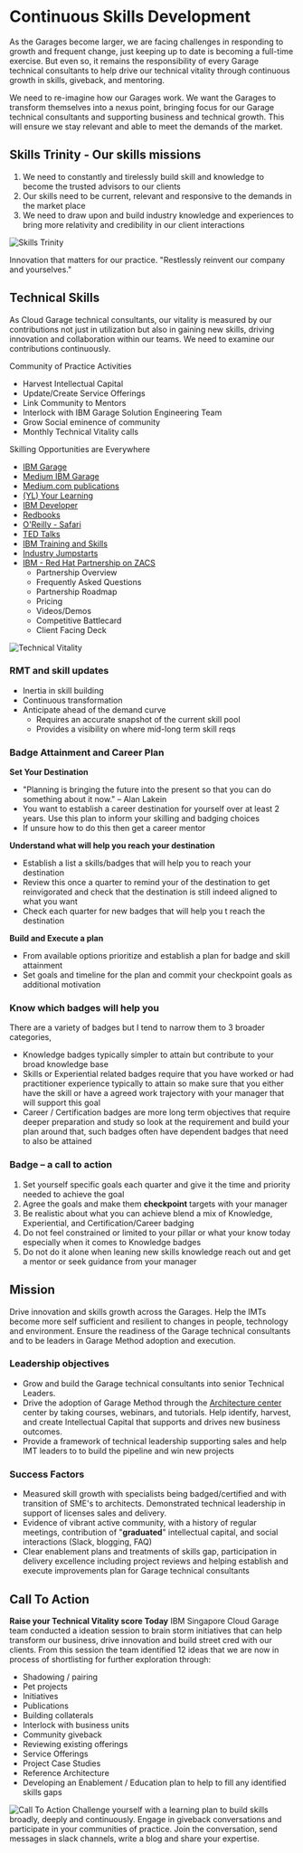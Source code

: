 # Continuous Skills Development
As the Garages become larger, we are facing challenges in responding to growth and frequent change, just keeping up to date is becoming a full-time exercise.
But even so, it remains the responsibility of every Garage technical consultants to help drive our technical vitality through continuous growth in skills, giveback, and mentoring. 

We need to re-imagine how our Garages work. We want the Garages to transform themselves into a nexus point, bringing focus for our Garage technical consultants and supporting business and technical growth. This will ensure we stay relevant and able to meet the demands of the market.

## Skills Trinity - Our skills missions
1. We need to constantly and tirelessly build skill and knowledge to become the trusted advisors to our clients
2. Our skills need to be current, relevant and responsive to the demands in the market place
3. We need to draw upon and build industry knowledge and experiences to bring more relativity and credibility in our client interactions

![Skills Trinity](./images/1-skills_trinity.png)

Innovation that matters for our practice. "Restlessly reinvent our company and yourselves."

## Technical Skills
As Cloud Garage technical consultants, our vitality is measured by our contributions not just in utilization but also in gaining new skills, driving innovation and collaboration within our teams. We need to examine our contributions continuously.

Community of Practice Activities
- Harvest Intellectual Capital 
- Update/Create Service Offerings
- Link Community to Mentors
- Interlock with IBM Garage Solution Engineering Team
- Grow Social eminence of community
- Monthly Technical Vitality calls

Skilling Opportunities are Everywhere
- [IBM Garage](https://www.ibm.com/garage)
- [Medium IBM Garage](https://medium.com/ibm-garage)
- [Medium.com publications](https://medium.com) 
- [(YL) Your Learning](https://yourlearning.ibm.com)
- [IBM Developer](https://developer.ibm.com/)
- [Redbooks](http://www.redbooks.ibm.com/)
- [O'Reilly - Safari](https://w3-connections.ibm.com/wikis/home?lang=en-us#!/wiki/IT%20Content%20Availability/page/Safari%20Books%20Online)
- [TED Talks](https://www.ted.com/talks)
- [IBM Training and Skills](https://www.onlinedigitallearning.com/my/)
- [Industry Jumpstarts](https://mooc.w3bmix.ibm.com/)
- [IBM - Red Hat Partnership on ZACS](https://ibm.co/2HY6hLC)
	- Partnership Overview
	- Frequently Asked Questions
	- Partnership Roadmap
	- Pricing
	- Videos/Demos
	- Competitive Battlecard
	- Client Facing Deck

![Technical Vitality](./images/2-technical_vitality.png)

### RMT and skill updates
- Inertia in skill building
- Continuous transformation
- Anticipate ahead of the demand curve
	- Requires an accurate snapshot of the current skill pool
	- Provides a visibility on where mid-long term skill reqs
	
### Badge Attainment and Career Plan
**Set Your Destination**
- "Planning is bringing the future into the present so that you can do something about it now." – Alan Lakein
- You want to establish a career destination for yourself over at least 2 years. Use this plan to inform your skilling and badging choices
- If unsure how to do this then get a career mentor

**Understand what will help you reach your destination**
- Establish a list a skills/badges that will help you to reach your destination
- Review this once a quarter to remind your of the destination to get reinvigorated and check that the destination is still indeed aligned to what you want
- Check each quarter for new badges that will help you t reach the destination

**Build and Execute a plan**
- From available options prioritize and establish a plan for badge and skill attainment
- Set goals and timeline for the plan and commit your checkpoint goals as additional motivation

### Know which badges will help you
There are a variety of badges but I tend to narrow them to 3 broader categories,  
- Knowledge badges typically simpler to attain but contribute to your broad knowledge base
- Skills or Experiential related badges require that you have worked or had practitioner experience typically to attain so make sure that you either have the skill or have a agreed work trajectory with your manager that will support this goal
- Career / Certification badges are more long term objectives that require deeper preparation and study so look at the requirement and build your plan around that, such badges often have dependent badges that need to also be attained 

### Badge – a call to action
1. Set yourself specific goals each quarter and give it the time and priority needed to achieve the goal
2. Agree the goals and make them **checkpoint** targets with your manager
3. Be realistic about what you can achieve blend a mix of Knowledge, Experiential, and Certification/Career badging
4. Do not feel constrained or limited to your pillar or what your know today especially when it comes to Knowledge badges
5. Do not do it alone when leaning new skills knowledge reach out and get a mentor or seek guidance from your manager

## Mission
Drive innovation and skills growth across the Garages.  Help the IMTs become more self sufficient and resilient to changes in people, technology and environment. Ensure the readiness of the Garage technical consultants and to be leaders in Garage Method adoption and execution.
### Leadership objectives
- Grow and build the Garage technical consultants into senior Technical Leaders.
- Drive the adoption of Garage Method through the [Architecture center](https://www.ibm.com/cloud/garage/architectures) center by taking courses, webinars, and tutorials. Help identify, harvest, and create Intellectual Capital that supports and drives new business outcomes.
- Provide a framework of technical leadership supporting sales and help IMT leaders to to build the pipeline and win new projects

### Success Factors 
- Measured skill growth with specialists being badged/certified and with transition of SME's to architects.  Demonstrated technical leadership in support of licenses sales and delivery. 
- Evidence of vibrant active community, with a history of regular meetings, contribution of "**graduated**" intellectual capital, and social interactions (Slack, blogging, FAQ)
- Clear enablement plans and treatments of skills gap, participation in delivery excellence including project reviews and helping establish and execute improvements plan for Garage technical consultants

## Call To Action
**Raise your Technical Vitality score Today**
IBM Singapore Cloud Garage team conducted a ideation session to brain storm initiatives that can help transform our business, drive innovation and build street cred with our clients. From this session the team identified 12 ideas that we are now in process of shortlisting for further exploration through:
- Shadowing / pairing
- Pet projects
- Initiatives
- Publications
- Building collaterals
- Interlock with business units
- Community giveback
- Reviewing existing offerings
- Service Offerings
- Project Case Studies
- Reference Architecture
- Developing an Enablement / Education plan to help to fill any identified skills gaps

![Call To Action](./images/3-callouts.png)
Challenge yourself with a learning plan to build skills broadly, deeply and continuously.
Engage in giveback conversations and participate in your communities of practice. 
Join the conversation, send messages in slack channels, write a blog and share your expertise.